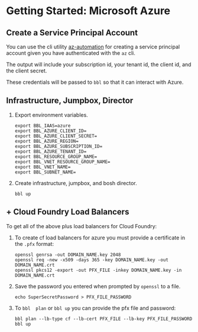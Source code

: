 # Getting Started: Microsoft Azure

## Create a Service Principal Account

You can use the cli utility [az-automation](https://github.com/genevieve/az-automation)
for creating a service principal account given you
have authenticated with the `az` cli.

The output will include your subscription id,
your tenant id, the client id, and the client secret.

These credentials will be passed to `bbl` so that
it can interact with Azure.

## Infrastructure, Jumpbox, Director

1. Export environment variables.
    ```
    export BBL_IAAS=azure
    export BBL_AZURE_CLIENT_ID=
    export BBL_AZURE_CLIENT_SECRET=
    export BBL_AZURE_REGION=
    export BBL_AZURE_SUBSCRIPTION_ID=
    export BBL_AZURE_TENANT_ID=
    export BBL_RESOURCE_GROUP_NAME=
    export BBL_VNET_RESOURCE_GROUP_NAME=
    export BBL_VNET_NAME=
    export BBL_SUBNET_NAME=
    ```
1. Create infrastructure, jumpbox, and bosh director.
    ```
    bbl up
    ```

## + Cloud Foundry Load Balancers

To get all of the above plus load balancers for Cloud Foundry:

1. To create cf load balancers for azure you must provide a certificate
in the `.pfx` format:
    ```
    openssl genrsa -out DOMAIN_NAME.key 2048
    openssl req -new -x509 -days 365 -key DOMAIN_NAME.key -out DOMAIN_NAME.crt
    openssl pkcs12 -export -out PFX_FILE -inkey DOMAIN_NAME.key -in DOMAIN_NAME.crt
    ```

1. Save the password you entered when prompted by `openssl` to a file.
    ```
    echo SuperSecretPassword > PFX_FILE_PASSWORD
    ```
1. To `bbl  plan` or `bbl up` you can provide the pfx file and password:
    ```
    bbl plan --lb-type cf --lb-cert PFX_FILE --lb-key PFX_FILE_PASSWORD
    bbl up
    ```

